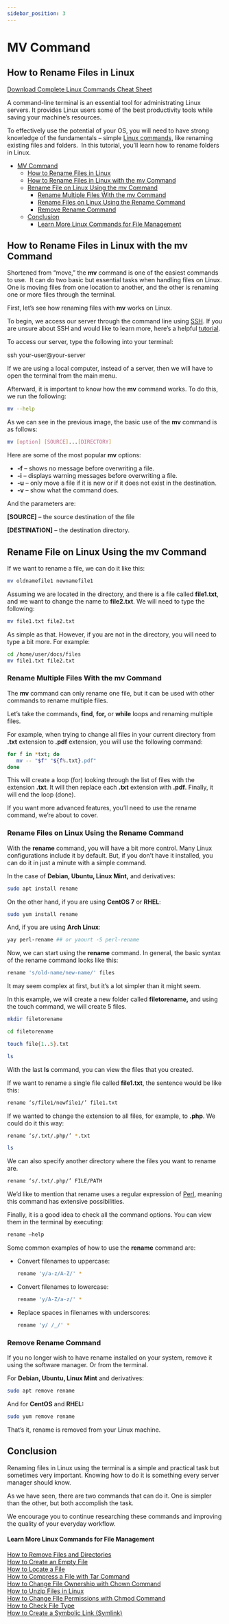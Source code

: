 ```yaml
---
sidebar_position: 3
---
```

# MV Command

## How to Rename Files in Linux

[Download Complete Linux Commands Cheat Sheet](https://app.monstercampaigns.com/c/jg9u9k0by4lj9pvcjeso/)

A command-line terminal is an essential tool for administrating Linux servers. It provides Linux users some of the best productivity tools while saving your machine’s resources.

To effectively use the potential of your OS, you will need to have strong knowledge of the fundamentals – simple [Linux commands](/tutorials/linux-commands), like renaming existing files and folders.  In this tutorial, you’ll learn how to rename folders in Linux.

- [MV Command](#mv-command)
  - [How to Rename Files in Linux](#how-to-rename-files-in-linux)
  - [How to Rename Files in Linux with the mv Command](#how-to-rename-files-in-linux-with-the-mv-command)
  - [Rename File on Linux Using the mv Command](#rename-file-on-linux-using-the-mv-command)
    - [Rename Multiple Files With the mv Command](#rename-multiple-files-with-the-mv-command)
    - [Rename Files on Linux Using the Rename Command](#rename-files-on-linux-using-the-rename-command)
    - [Remove Rename Command](#remove-rename-command)
  - [Conclusion](#conclusion)
      - [Learn More Linux Commands for File Management](#learn-more-linux-commands-for-file-management)

How to Rename Files in Linux with the mv Command
------------------------------------------------

Shortened from “move,” the **mv** command is one of the easiest commands to use.  It can do two basic but essential tasks when handling files on Linux. One is moving files from one location to another, and the other is renaming one or more files through the terminal.

First, let’s see how renaming files with **mv** works on Linux.

To begin, we access our server through the command line using [SSH](https://www.ssh.com/ssh/protocol). If you are unsure about SSH and would like to learn more, here’s a helpful [tutorial](/tutorials/how-to-use-putty-ssh).

To access our server, type the following into your terminal:

ssh your-user@your-server

If we are using a local computer, instead of a server, then we will have to open the terminal from the main menu.

Afterward, it is important to know how the **mv** command works. To do this, we run the following:

``` bash
mv --help
```

As we can see in the previous image, the basic use of the **mv** command is as follows:

``` bash
mv [option] [SOURCE]...[DIRECTORY]
```

Here are some of the most popular **mv** options:

*   **\-f** – shows no message before overwriting a file.
*   **\-i** – displays warning messages before overwriting a file.
*   **\-u** – only move a file if it is new or if it does not exist in the destination.
*   **\-v** – show what the command does.

And the parameters are:

**\[SOURCE\]** – the source destination of the file

**\[DESTINATION\]** – the destination directory.

Rename File on Linux Using the mv Command
-----------------------------------------

If we want to rename a file, we can do it like this:

``` bash
mv oldnamefile1 newnamefile1
```

Assuming we are located in the directory, and there is a file called **file1.txt**, and we want to change the name to **file2.txt**. We will need to type the following:

``` bash
mv file1.txt file2.txt
```

As simple as that. However, if you are not in the directory, you will need to type a bit more. For example:

``` bash
cd /home/user/docs/files
mv file1.txt file2.txt
```

### Rename Multiple Files With the mv Command

The **mv** command can only rename one file, but it can be used with other commands to rename multiple files.

Let’s take the commands, **find**, **for,** or **while** loops and renaming multiple files.

For example, when trying to change all files in your current directory from **.txt** extension to **.pdf** extension, you will use the following command:

``` bash
for f in *txt; do
   mv -- "$f" "${f%.txt}.pdf"
done
```

This will create a loop (for) looking through the list of files with the extension **.txt**. It will then replace each **.txt** extension with **.pdf**. Finally, it will end the loop (done).

If you want more advanced features, you’ll need to use the rename command, we’re about to cover.

### Rename Files on Linux Using the Rename Command

With the **rename** command, you will have a bit more control. Many Linux configurations include it by default. But, if you don’t have it installed, you can do it in just a minute with a simple command.

In the case of **Debian, Ubuntu, Linux Mint,** and derivatives:

``` bash
sudo apt install rename
```

On the other hand, if you are using **CentOS 7** or **RHEL**:

``` bash
sudo yum install rename
```

And, if you are using **Arch Linux**:

``` bash
yay perl-rename ## or yaourt -S perl-rename
```

Now, we can start using the **rename** command. In general, the basic syntax of the rename command looks like this:

``` bash
rename 's/old-name/new-name/' files
```

It may seem complex at first, but it’s a lot simpler than it might seem.

In this example, we will create a new folder called **filetorename,** and using the touch command, we will create 5 files.

``` bash
mkdir filetorename
```

``` bash
cd filetorename
```

``` bash
touch file{1..5}.txt
```

``` bash
ls
```

With the last **ls** command, you can view the files that you created.

If we want to rename a single file called **file1.txt**, the sentence would be like this:

``` bash
rename ‘s/file1/newfile1/’ file1.txt
```

If we wanted to change the extension to all files, for example, to **.php**. We could do it this way:

``` bash
rename ‘s/.txt/.php/’ *.txt
```

``` bash
ls
```

We can also specify another directory where the files you want to rename are.

``` bash
rename ‘s/.txt/.php/’ FILE/PATH
```

We’d like to mention that rename uses a regular expression of [Perl](https://www.perl.org/), meaning this command has extensive possibilities.

Finally, it is a good idea to check all the command options. You can view them in the terminal by executing:

``` bash
rename –help
```

Some common examples of how to use the **rename** command are:

*   Convert filenames to uppercase:
    
    ``` bash
    rename 'y/a-z/A-Z/' *
    ```
    
*   Convert filenames to lowercase:
    
    ``` bash
    rename 'y/A-Z/a-z/' *
    ```
    
*   Replace spaces in filenames with underscores:
    
    ``` bash
    rename 'y/ /_/' *
    ```
    

### Remove Rename Command

If you no longer wish to have rename installed on your system, remove it using the software manager. Or from the terminal.

For **Debian, Ubuntu, Linux Mint** and derivatives:

``` bash
sudo apt remove rename
```

And for **CentOS** and **RHEL:**

``` bash
sudo yum remove rename
```

That’s it, rename is removed from your Linux machine.

Conclusion
----------

Renaming files in Linux using the terminal is a simple and practical task but sometimes very important. Knowing how to do it is something every server manager should know.

As we have seen, there are two commands that can do it. One is simpler than the other, but both accomplish the task.

We encourage you to continue researching these commands and improving the quality of your everyday workflow.

#### Learn More Linux Commands for File Management

[How to Remove Files and Directories](/tutorials/how-to-remove-files-and-folders-using-linux-command-line/)  
[How to Create an Empty File](/tutorials/linux-touch-command-with-useful-examples/)  
[How to Locate a File](/tutorials/how-to-use-find-and-locate-commands-in-linux/)  
[How to Compress a File with Tar Command](/tutorials/linux-tar-command-with-examples/)  
[How to Change File Ownership with Chown Command](/tutorials/linux-chown-command/)  
[How to Unzip Files in Linux](/tutorials/how-to-unzip-files-linux/)  
[How to Change FIle Permissions with Chmod Command](/tutorials/vps/change-linux-permissions-and-owners)  
[How to Check File Type](/tutorials/linux-file-command/)  
[How to Create a Symbolic Link (Symlink)](/tutorials/how-to-create-symbolic-links-in-linux/)
